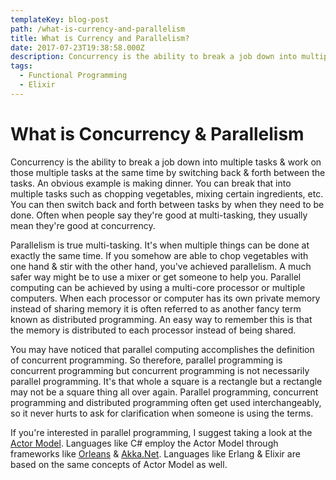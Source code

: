 ```yaml
---
templateKey: blog-post
path: /what-is-currency-and-parallelism
title: What is Currency and Parallelism?
date: 2017-07-23T19:38:58.000Z
description: Concurrency is the ability to break a job down into multiple tasks & work on those multiple tasks at the same time by switching back & forth between the tasks.
tags:
  - Functional Programming
  - Elixir
---
```


# What is Concurrency & Parallelism

Concurrency is the ability to break a job down into multiple tasks & work on those multiple tasks at the same time by switching back & forth between the tasks. An obvious example is making dinner. You can break that into multiple tasks such as chopping vegetables, mixing certain ingredients, etc. You can then switch back and forth between tasks by when they need to be done. Often when people say they're good at multi-tasking, they usually mean they're good at concurrency. 

Parallelism is true multi-tasking. It's when multiple things can be done at exactly the same time.  If you somehow are able to chop vegetables with one hand & stir with the other hand, you've achieved parallelism. A much safer way might be to use a mixer or get someone to help you. Parallel computing can be achieved by using a multi-core processor or multiple computers. When each processor or computer has its own private memory instead of sharing memory it is often referred to as another fancy term known as distributed programming. An easy way to remember this is that the memory is distributed to each processor instead of being shared. 

You may have noticed that parallel computing accomplishes the definition of concurrent programming. So therefore, parallel programming is concurrent programming but concurrent programming is not necessarily parallel programming. It's that whole a square is a rectangle but a rectangle may not be a square thing all over again. Parallel programming, concurrent programming and distributed programming often get used interchangeably, so it never hurts to ask for clarification when someone is using the terms.

If you're interested in parallel programming, I suggest taking a look at the [Actor Model](/what-is-the-actor-model-and-when-should-you-use-it). Languages like C# employ the Actor Model through frameworks like [Orleans](https://en.wikipedia.org/wiki/Actor_model) & [Akka.Net](http://getakka.net/). Languages like Erlang & Elixir are based on the same concepts of Actor Model as well.
